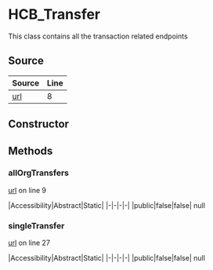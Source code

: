 # HCB_Transfer

This class contains all the transaction related endpoints
## Source
|Source|Line|
|-|-|
|[url](https://github.com/devramsean0/hcb.js/blob/4b9ac62/src/api_endpoints/transfer.ts#L8)|8|
## Constructor
## Methods
### allOrgTransfers
[url](https://github.com/devramsean0/hcb.js/blob/4b9ac62/src/api_endpoints/transfer.ts#L9) on line 9  

|Accessibility|Abstract|Static|
|-|-|-|-|
|public|false|false|
null

### singleTransfer
[url](https://github.com/devramsean0/hcb.js/blob/4b9ac62/src/api_endpoints/transfer.ts#L27) on line 27  

|Accessibility|Abstract|Static|
|-|-|-|-|
|public|false|false|
null
